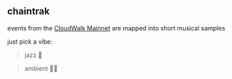 ## chaintrak

events from the [CloudWalk Mainnet](https://explorer.mainnet.cloudwalk.io/) are mapped into short musical samples

just pick a vibe:

> jazz 🎷

> ambient 😶‍🌫️
